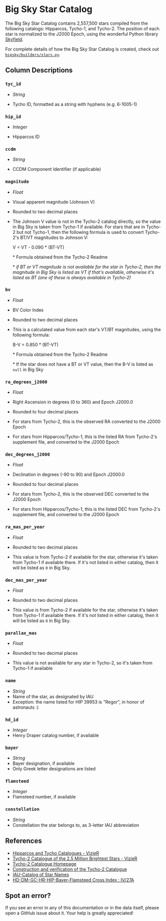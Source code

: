# Big Sky Star Catalog

The Big Sky Star Catalog contains 2,557,500 stars compiled from the following catalogs: Hipparcos, Tycho-1, and Tycho-2. The position of each star is normalized to the J2000 Epoch, using the wonderful Python library [Skyfield](https://github.com/skyfielders/python-skyfield).

For complete details of how the Big Sky Star Catalog is created, check out [`bigsky/builders/stars.py`](../src/bigsky/builders/stars.py).

## Column Descriptions

### `tyc_id`

- _String_

- Tycho ID, formatted as a string with hyphens (e.g. 6-1005-1)

### `hip_id`

- _Integer_

- Hipparcos ID

### `ccdm`

- _String_

- CCDM Component Identifier (if applicable)

### `magnitude`

- _Float_

- Visual apparent magnitude (Johnson V)
- Rounded to two decimal places
- The Johnson V value is not in the Tycho-2 catalog directly, so the value in Big Sky is taken from Tycho-1 if available. For stars that are in Tycho-2 but not Tycho-1, then the following formula is used to convert Tycho-2's BT/VT magnitudes to Johnson V:

    V = VT - 0.090 * (BT-VT)

    \* Formula obtained from the Tycho-2 Readme
    
    \* _if BT or VT magnitude is not available for the star in Tycho-2, then the magnitude in Big Sky is listed as VT if that's available, otherwise it's listed as BT (one of these is always available in Tycho-2)_

### `bv`

- _Float_

- BV Color Index
- Rounded to two decimal places
- This is a calculated value from each star's VT/BT magnitudes, using the following formula:

    B-V = 0.850 * (BT-VT)

    \* Formula obtained from the Tycho-2 Readme

    \* If the star does not have a BT or VT value, then the B-V is listed as `null` in Big Sky

### `ra_degrees_j2000`

- _Float_

- Right Ascension in degrees (0 to 360) and Epoch J2000.0
- Rounded to four decimal places
- For stars from Tycho-2, this is the observed RA converted to the J2000 Epoch
- For stars from Hipparcos/Tycho-1, this is the listed RA from Tycho-2's supplement file, and converted to the J2000 Epoch

### `dec_degrees_j2000`

- _Float_

- Declination in degrees (-90 to 90) and Epoch J2000.0
- Rounded to four decimal places
- For stars from Tycho-2, this is the observed DEC converted to the J2000 Epoch
- For stars from Hipparcos/Tycho-1, this is the listed DEC from Tycho-2's supplement file, and converted to the J2000 Epoch

### `ra_mas_per_year`

- _Float_

- Rounded to two decimal places
- This value is from Tycho-2 if available for the star, otherwise it's taken from Tycho-1 if available there. If it's not listed in either catalog, then it will be listed as `0` in Big Sky.

### `dec_mas_per_year`

- _Float_

- Rounded to two decimal places
- This value is from Tycho-2 if available for the star, otherwise it's taken from Tycho-1 if available there. If it's not listed in either catalog, then it will be listed as `0` in Big Sky.

### `parallax_mas`

- _Float_

- Rounded to two decimal places
- This value is not available for any star in Tycho-2, so it's taken from Tycho-1 if available

### `name`

- _String_
- Name of the star, as designated by IAU
- Exception: the name listed for HIP 39953 is "Regor", in honor of astronauts :)

### `hd_id`

- _Integer_
- Henry Draper catalog number, if available

### `bayer`

- _String_
- Bayer designation, if available
- Only Greek letter designations are listed

### `flamsteed`

- _Integer_
- Flamsteed number, if available


### `constellation`

- _String_
- Constellation the star belongs to, as 3-letter IAU abbreviation

## References
- [Hipparcos and Tycho Catalogues - VizieR](https://cdsarc.cds.unistra.fr/viz-bin/cat/I/239)
- [Tycho-2 Catalogue of the 2.5 Million Brightest Stars - VizieR](https://cdsarc.cds.unistra.fr/viz-bin/cat/I/259#/article)
- [Tycho-2 Catalogue Homepage](https://www.astro.ku.dk/~erik/Tycho-2/)
- [Construction and verification of the Tycho-2 Catalogue](https://ui.adsabs.harvard.edu/abs/2000A%26A...357..367H/abstract)
- [IAU-Catalog of Star Names](https://exopla.net/star-names/modern-iau-star-names/)
- [HD-DM-GC-HR-HIP-Bayer-Flamsteed Cross Index : IV/27A](https://cdsarc.u-strasbg.fr/viz-bin/Cat?IV/27A#/article)

## Spot an error?
If you see an error in any of this documentation or in the data itself, please open a GitHub issue about it. Your help is greatly appreciated!
